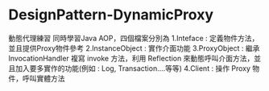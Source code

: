 # DesignPattern-DynamicProxy
動態代理練習
同時學習Java AOP，四個檔案分別為
1.Inteface : 定義物件方法，並且提供Proxy物件參考
2.InstanceObject : 實作介面功能
3.ProxyObject : 繼承 InvocationHandler 複寫 invoke 方法，利用 Reflection 來動態呼叫介面方法，並且加入要多實作的功能(例如 : Log, Transaction....等等)
4.Client : 操作 Proxy 物件，呼叫實體方法
